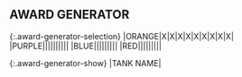 
## AWARD GENERATOR

{:.award-generator-selection}
|<a class="orange" onclick="colorOrange();">ORANGE</a>|<a onclick="noStar();">X</a>|<a onclick="noTank();">X</a>|<a onclick="noMedal();">X</a>|<a onclick="noSword();">X</a>|<a onclick="noDoT();">X</a>|<a onclick="noCup();">X</a>|<a onclick="noPH();">X</a>|<a onclick="noWC();">X</a>|<a onclick="noLB();">X</a>|
|<a class="purple" onclick="colorPurple();">PURPLE</a>|<a onclick="singleStar();"><span class="awards-sprite a0-1"></span></a>|<a onclick="bronzeTank();"><span class="awards-sprite a1-1"></span></a>|<a onclick="combatMedal();"><span class="awards-sprite a2-1"></span></a>|<a onclick="shiningSword();"><span class="awards-sprite a3-1"></span></a>|<a onclick="defenderOfTruth();"><span class="awards-sprite a4-3"></span></a>|<a onclick="bronzeCup();"><span class="awards-sprite a5-1"></span></a>|<a onclick="purpleHeart();"><span class="awards-sprite a6-1"></span></a>|<a onclick="warCorrespondent();"><span class="awards-sprite a7-1"></span></a>|<a onclick="lightBulb();"><span class="awards-sprite a8-1"></span></a>|
|<a class="blue" onclick="colorBlue();">BLUE</a>|<a onclick="doubleStar();"><span class="awards-sprite a0-2"></span></a>|<a onclick="silverTank();"><span class="awards-sprite a1-2"></span></a>|<a onclick="battleMedal();"><span class="awards-sprite a2-2"></span></a>|<a onclick="batteredSword();"><span class="awards-sprite a3-2"></span></a>|<a onclick="defenderOfTruth();"><span class="awards-sprite a4-3"></span></a>|<a onclick="silverCup();"><span class="awards-sprite a5-2"></span></a>|<a onclick="purpleHeart();"><span class="awards-sprite a6-1"></span></a>|<a onclick="warCorrespondent();"><span class="awards-sprite a7-1"></span></a>|<a onclick="lightBulb();"><span class="awards-sprite a8-1"></span></a>
|<a class="red" onclick="colorRed();">RED</a>|<a onclick="tripleStar();"><span class="awards-sprite a0-3"></span></a>|<a onclick="goldTank();"><span class="awards-sprite a1-3"></span></a>|<a onclick="heroicMedal();"><span class="awards-sprite a2-3"></span></a>|<a onclick="rustySword();"><span class="awards-sprite a3-3"></span></a>|<a onclick="defenderOfTruth();"><span class="awards-sprite a4-3"></span></a>|<a onclick="goldCup();"><span class="awards-sprite a5-3"></span></a>|<a onclick="purpleHeart();"><span class="awards-sprite a6-1"></span></a>|<a onclick="warCorrespondent();"><span class="awards-sprite a7-1"></span></a>|<a onclick="lightBulb();"><span class="awards-sprite a8-1"></span></a>

{:.award-generator-show}
|<span class="tank-color">TANK NAME</span><span class="awards-container"><span class="awards-sprite a0-3" id="award-generator-0"></span><span class="awards-sprite a1-3" id="award-generator-1"></span><span class="awards-sprite a2-3" id="award-generator-2"></span><span class="awards-sprite a3-3" id="award-generator-3"></span><span class="awards-sprite a4-3" id="award-generator-4"></span><span class="awards-sprite a5-3" id="award-generator-5"></span><span class="awards-sprite a6-1" id="award-generator-6"></span><span class="awards-sprite a7-1" id="award-generator-7"></span><span class="awards-sprite a8-1" id="award-generator-8"></span></span>|
